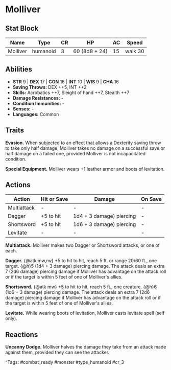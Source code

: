 # Molliver

## Stat Block

| Name | Type | CR | HP | AC | Speed |
|------|------|----|----|----|-------|
| Molliver | humanoid | 3 | 60 (8d8 + 24) | 15 | walk 30 |

## Abilities

- **STR** 9 | **DEX** 17 | **CON** 16 | **INT** 10 | **WIS** 9 | **CHA** 16
- **Saving Throws:** DEX ++5, INT ++2  
- **Skills:** Acrobatics ++7, Sleight of hand ++7, Stealth ++7  
- **Damage Resistances:** -  
- **Condition Immunities:** -  
- **Senses:** -  
- **Languages:** Common

## Traits

**Evasion.** When subjected to an effect that allows a Dexterity saving throw to take only half damage, Molliver takes no damage on a successful save or half damage on a failed one, provided Molliver is not incapacitated condition.

**Special Equipment.** Molliver wears +1 leather armor and boots of levitation.


## Actions

| Action | Hit or Save | Damage | On Save |
|--------|--------------|--------|----------|
| Multiattack | - | - | - |
| Dagger | +5 to hit | 1d4 + 3 damage) piercing | - |
| Shortsword | +5 to hit | 1d6 + 3 damage) piercing | - |
| Levitate | - | - | - |

**Multiattack.** Molliver makes two Dagger or Shortsword attacks, or one of each.

**Dagger.** {@atk mw,rw} +5 to hit to hit, reach 5 ft. or range 20/60 ft., one target. {@h}5 (1d4 + 3 damage) piercing damage. The attack deals an extra 7 (2d6 damage) piercing damage if Molliver has advantage on the attack roll or if the target is within 5 feet of one of Molliver's allies.

**Shortsword.** {@atk mw} +5 to hit to hit, reach 5 ft., one creature. {@h}6 (1d6 + 3 damage) piercing damage. The attack deals an extra 7 (2d6 damage) piercing damage if Molliver has advantage on the attack roll or if the target is within 5 feet of one of Molliver's allies.

**Levitate.** While wearing boots of levitation, Molliver casts levitate spell (self only).

## Reactions

**Uncanny Dodge.** Molliver halves the damage they take from an attack made against them, provided they can see the attacker.



^Tags: #combat_ready #monster #type_humanoid #cr_3